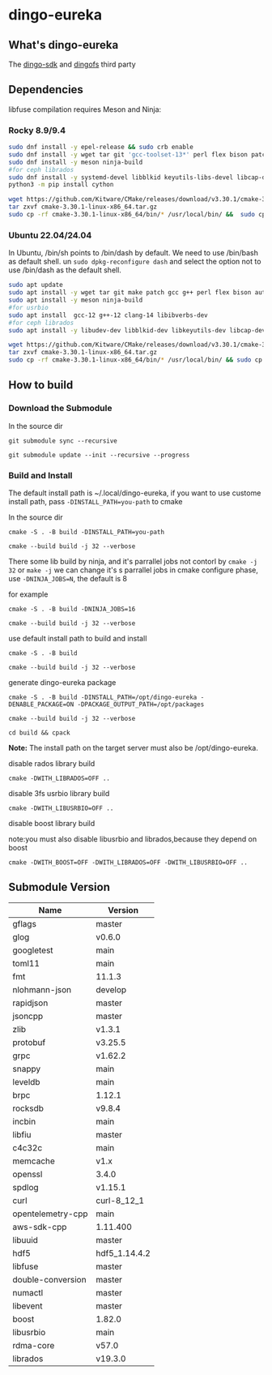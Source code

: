 # dingo-eureka

## What's dingo-eureka

The [dingo-sdk](https://github.com/dingodb/dingo-sdk) and [dingofs](https://github.com/dingodb/dingofs) third party

## Dependencies

libfuse compilation requires Meson and Ninja:

### Rocky 8.9/9.4

```sh
sudo dnf install -y epel-release && sudo crb enable
sudo dnf install -y wget tar git 'gcc-toolset-13*' perl flex bison patch autoconf automake libtool python3-pip pkgconfig libblkid-devel
sudo dnf install -y meson ninja-build
#for ceph librados
sudo dnf install -y systemd-devel libblkid keyutils-libs-devel libcap-devel python3-pyyaml
python3 -m pip install cython

wget https://github.com/Kitware/CMake/releases/download/v3.30.1/cmake-3.30.1-linux-x86_64.tar.gz
tar zxvf cmake-3.30.1-linux-x86_64.tar.gz
sudo cp -rf cmake-3.30.1-linux-x86_64/bin/* /usr/local/bin/ &&  sudo cp -rf  cmake-3.30.1-linux-x86_64/share/* /usr/local/share && rm -rf cmake-3.30.1-linux-x86_64
```

### Ubuntu 22.04/24.04

In Ubuntu, /bin/sh points to /bin/dash by default. We need to use /bin/bash as default shell. un `sudo dpkg-reconfigure dash` and select the option not to use /bin/dash as the default shell.

```sh
sudo apt update
sudo apt install -y wget tar git make patch gcc g++ perl flex bison autoconf automake libtool python3-pip pkg-config
sudo apt install -y meson ninja-build
#for usrbio
sudo apt install  gcc-12 g++-12 clang-14 libibverbs-dev
#for ceph librados
sudo apt install -y libudev-dev libblkid-dev libkeyutils-dev libcap-dev cython3 python3-yaml 

wget https://github.com/Kitware/CMake/releases/download/v3.30.1/cmake-3.30.1-linux-x86_64.tar.gz
tar zxvf cmake-3.30.1-linux-x86_64.tar.gz
sudo cp -rf cmake-3.30.1-linux-x86_64/bin/* /usr/local/bin/ && sudo cp -rf  cmake-3.30.1-linux-x86_64/share/* /usr/local/share && rm -rf cmake-3.30.1-linux-x86_64
```

## How to build

### Download the Submodule

In the source dir
```shell
git submodule sync --recursive

git submodule update --init --recursive --progress
```

### Build and Install
The default install path is ~/.local/dingo-eureka, if you want to use custome install path, pass `-DINSTALL_PATH=you-path` to cmake

In the source dir

```shell
cmake -S . -B build -DINSTALL_PATH=you-path

cmake --build build -j 32 --verbose
```

There some lib build by ninja, and it's parrallel jobs not contorl by `cmake -j 32` or `make -j`
we can change it's s parrallel jobs in cmake configure phase, use `-DNINJA_JOBS=N`, the default is 8

for example

```shell
cmake -S . -B build -DNINJA_JOBS=16

cmake --build build -j 32 --verbose
```

use default install path to build and install

```shell
cmake -S . -B build

cmake --build build -j 32 --verbose
```

generate dingo-eureka package

```shell
cmake -S . -B build -DINSTALL_PATH=/opt/dingo-eureka -DENABLE_PACKAGE=ON -DPACKAGE_OUTPUT_PATH=/opt/packages

cmake --build build -j 32 --verbose

cd build && cpack
``` 
**Note:** The install path on the target server must also be /opt/dingo-eureka.

disable rados library build

```shell
cmake -DWITH_LIBRADOS=OFF ..
```

disable 3fs usrbio library build

```shell
cmake -DWITH_LIBUSRBIO=OFF ..
```

disable boost library build

note:you must also disable libusrbio and librados,because they depend on boost

```shell
cmake -DWITH_BOOST=OFF -DWITH_LIBRADOS=OFF -DWITH_LIBUSRBIO=OFF ..
```

## Submodule Version

| Name              | Version       |
| ----------------- | ------------- |
| gflags            | master        |
| glog              | v0.6.0        |
| googletest        | main          |
| toml11            | main          |
| fmt               | 11.1.3        |
| nlohmann-json     | develop       |
| rapidjson         | master        |
| jsoncpp           | master        |
| zlib              | v1.3.1        |
| protobuf          | v3.25.5       |
| grpc              | v1.62.2       |
| snappy            | main          |
| leveldb           | main          |
| brpc              | 1.12.1        |
| rocksdb           | v9.8.4        |
| incbin            | main          |
| libfiu            | master        |
| c4c32c            | main          |
| memcache          | v1.x          |
| openssl           | 3.4.0         |
| spdlog            | v1.15.1       |
| curl              | curl-8_12_1   |
| opentelemetry-cpp | main          |
| aws-sdk-cpp       | 1.11.400      |
| libuuid           | master        |
| hdf5              | hdf5_1.14.4.2 |
| libfuse           | master        |
| double-conversion | master        |
| numactl           | master        |
| libevent          | master        |
| boost             | 1.82.0        |
| libusrbio         | main          |
| rdma-core         | v57.0         |
| librados          | v19.3.0       |
